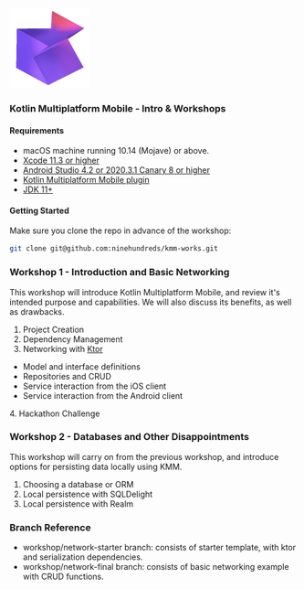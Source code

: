 <br />
<p align="left">
    <img src=".github/kmm.png" alt="kmm" width="140" height="140"/>
</p>
<h3 align="left">Kotlin Multiplatform Mobile - Intro & Workshops</h3>

#### Requirements
* macOS machine running 10.14 (Mojave) or above.
* [Xcode 11.3 or higher](https://apps.apple.com/us/app/xcode/id497799835)
* [Android Studio 4.2 or 2020.3.1 Canary 8 or higher](https://developer.android.com/studio)
* [Kotlin Multiplatform Mobile plugin](https://plugins.jetbrains.com/plugin/14936-kotlin-multiplatform-mobile)
* [JDK 11+](https://www.oracle.com/java/technologies/javase-downloads.html)

#### Getting Started
Make sure you clone the repo in advance of the workshop:
  ```sh
  git clone git@github.com:ninehundreds/kmm-works.git
  ```

### Workshop 1 - Introduction and Basic Networking 
This workshop will introduce Kotlin Multiplatform Mobile, and review it's intended purpose and capabilities. We will also discuss its benefits, as well as drawbacks.
1. Project Creation
2. Dependency Management
3. Networking with [Ktor](https://ktor.io/) 
<ul>
<li>Model and interface definitions</li>
<li>Repositories and CRUD</li>
<li>Service interaction from the iOS client</li>
<li>Service interaction from the Android client</li>
</ul>
4. Hackathon Challenge


### Workshop 2 - Databases and Other Disappointments
This workshop will carry on from the previous workshop, and introduce options for persisting data locally using KMM. 
1. Choosing a database or ORM
2. Local persistence with SQLDelight
3. Local persistence with Realm

### Branch Reference
* workshop/network-starter branch: consists of starter template, with ktor and serialization dependencies. 
* workshop/network-final branch: consists of basic networking example with CRUD functions. 



